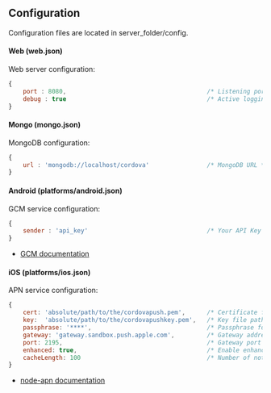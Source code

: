 ## Configuration

Configuration files are located in server_folder/config.

#### Web (web.json)

Web server configuration:
```js
{
	port : 8080,                                       /* Listening port */
	debug : true                                       /* Active logging request mode */
}
```

#### Mongo (mongo.json)

MongoDB configuration:
```js
{
	url : 'mongodb://localhost/cordova'                /* MongoDB URL */
}
```

#### Android (platforms/android.json)

GCM service configuration:
```js
{
	sender : 'api_key'                                 /* Your API Key */
}
```
  + [GCM documentation](http://developer.android.com/guide/google/gcm/gs.html)

#### iOS (platforms/ios.json)

APN service configuration:
```js
{
	cert: 'absolute/path/to/the/cordovapush.pem',      /* Certificate file path */
	key:  'absolute/path/to/the/cordovapushkey.pem',   /* Key file path */
	passphrase: '****',                                /* Passphrase for the Key file */
	gateway: 'gateway.sandbox.push.apple.com',         /* Gateway address */
	port: 2195,                                        /* Gateway port */
	enhanced: true,                                    /* Enable enhanced format */
	cacheLength: 100                                   /* Number of notifications to cache */
}
```
  + [node-apn documentation](https://github.com/argon/node-apn#connecting)
